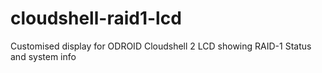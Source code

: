 # cloudshell-raid1-lcd
Customised display for ODROID Cloudshell 2 LCD showing RAID-1 Status and system info
